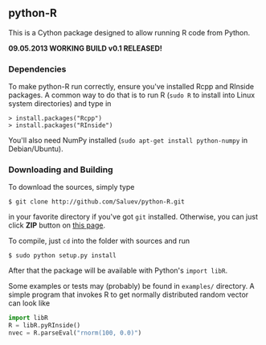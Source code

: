 ## python-R

This is a Cython package designed to allow running R code from Python.

**09.05.2013 WORKING BUILD v0.1 RELEASED!**

### Dependencies

To make python-R run correctly, ensure you've installed Rcpp and RInside packages.
A common way to do that is to run R (`sudo R` to install into Linux system directories)
and type in

    > install.packages("Rcpp")
    > install.packages("RInside")

You'll also need NumPy installed (`sudo apt-get install python-numpy` in Debian/Ubuntu).

### Downloading and Building

To download the sources, simply type

    $ git clone http://github.com/Saluev/python-R.git

in your favorite directory if you've got `git` installed. Otherwise, you can just click **ZIP** button
on [this page](http://github.com/Saluev/python-R).

To compile, just `cd` into the folder with sources and run

    $ sudo python setup.py install

After that the package will be available with Python's `import libR`.

Some examples or tests may (probably) be found in `examples/` directory.
A simple program that invokes R to get normally distributed random vector can look like

```python
import libR
R = libR.pyRInside()
nvec = R.parseEval("rnorm(100, 0.0)")
```
